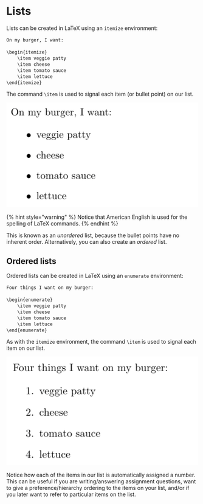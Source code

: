 # Lists

Lists can be created in LaTeX using an `itemize` environment:

```text
On my burger, I want:

\begin{itemize}
    \item veggie patty
    \item cheese
    \item tomato sauce
    \item lettuce
\end{itemize}
```

The command `\item` is used to signal each item \(or bullet point\) on our list.

![Unordered list as it appears in LaTeX using the above code. Credit: Meirian Lovelace-Tozer. \(2020\).](../../.gitbook/assets/burgerlist.png)

{% hint style="warning" %}
Notice that American English is used for the spelling of LaTeX commands.
{% endhint %}

This is known as an _unordered_ list, because the bullet points have no inherent order. Alternatively, you can also create an _ordered_ list.

## Ordered lists

Ordered lists can be created in LaTeX using an `enumerate` environment:

```text
Four things I want on my burger:

\begin{enumerate}
    \item veggie patty
    \item cheese
    \item tomato sauce
    \item lettuce
\end{enumerate}
```

As with the `itemize` environment, the command `\item` is used to signal each item  on our list.

![Ordered list as it appears in LaTeX using the above code. Credit: Meirian Lovelace-Tozer. \(2020\).](../../.gitbook/assets/orderedlist%20%281%29.png)

Notice how each of the items in our list is automatically assigned a number. This can be useful if you are writing/answering assignment questions, want to give a preference/hierarchy ordering to the items on your list, and/or if you later want to refer to particular items on the list.

